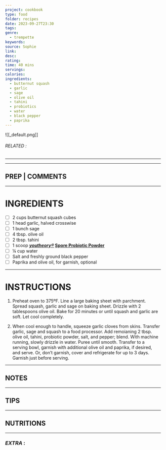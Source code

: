 ```yaml
---
project: cookbook
type: food
folder: recipes
date: 2023-09-27T23:30
tags: 
genre:
  - trempette
keywords: 
source: Sophie
link: 
desc: 
rating: 
time: 40 mins
servings: 
calories: 
ingredients:
  - butternut squash
  - garlic
  - sage
  - olive oil
  - tahini
  - probiotics
  - water
  - black pepper
  - paprika
---
```


![[_default.png]]
###### *RELATED* : 
---


---
## PREP | COMMENTS



---
# INGREDIENTS

- [ ] 2 cups butternut squash cubes
- [ ] 1 head garlic, halved crosswise
- [ ] 1 bunch sage
- [ ] 4 tbsp. olive oil
- [ ] 2 tbsp. tahini
- [ ] 1 scoop **_[youtheory®](http://l.thrv.me/nutrawise-youtheory-spore-pro-powder)_ [Spore Probiotic Powder](http://l.thrv.me/nutrawise-youtheory-spore-pro-powder)**
- [ ] ¼ cup water
- [ ] Salt and freshly ground black pepper
- [ ] Paprika and olive oil, for garnish, optional

---
# INSTRUCTIONS

1. Preheat oven to 375ºF. Line a large baking sheet with parchment. Spread squash, garlic and sage on baking sheet. Drizzle with 2 tablespoons olive oil. Bake for 20 minutes or until squash and garlic are soft. Let cool completely.
    
2. When cool enough to handle, squeeze garlic cloves from skins. Transfer garlic, sage and squash to a food processor. Add remoianing 2 tbsp. olive oil, tahini, probiotic powder, salt, and pepper; blend. With machine running, slowly drizzle in water. Puree until smooth. Transfer to a serving bowl, garnish with additional olive oil and paprika, if desired, and serve. Or, don’t garnish, cover and refrigerate for up to 3 days. Garnish just before serving.

---
## NOTES



---
## TIPS



---
## NUTRITIONS



---
### *EXTRA* :



